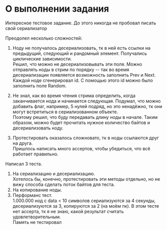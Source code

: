 # О выполнении задания

Интересное тестовое задание. До этого никогда не пробовал писать свой сериализатор

Преодолел несколько сложностей:

1. Ноду не получалось десериализовать, тк в ней есть ссылки на предыдущий, следующий и рандомный элемент. Получались циклические зависимости.\
Решил, что можно не десериализовывать эти поля. Можно отправлять ноды в стрим по порядку -- так во время десериализации появляется возможность заполнить Prev и Next. Каждой ноде сгенерировал id. С помощью этого id можно было заполнить поле Random.

2. Не знал, как во время чтения стрима определить, когда заканчивается нода и начинается следующая. Подумал, что можно добавить флаг, например, 5 нулей подряд, но это ненадёжно, тк они могут встретиться в сериализованном объекте.\
Поэтому решил, что буду передавать длину ноды в начале. Таким образом, можно будет прочитать нужное количество байтов и десериализовать ноду.

3. Протестировать оказалось сложновато, тк в ноды ссылаются друг на друга.\
Пришлось написать много ассертов, чтобы убедиться, что всё работает правильно.

Написал 3 теста.

1. На сериализацию и десериализацию.\
Хотелось бы, конечно, протестировать эти методы отдельно, но не вижу способа сделать поток байтов для теста.
2. На копирование ноды.
3. Перформанс тест.\
1.000.000 нод с data < 10 символов сериализуются за 4 секунды, десериализуются за 3, копируются за 2 (на моём пк). В этом тесте нет ассерта, тк я не знаю, какой результат считать удовлетворительным.\
Память не тестировал